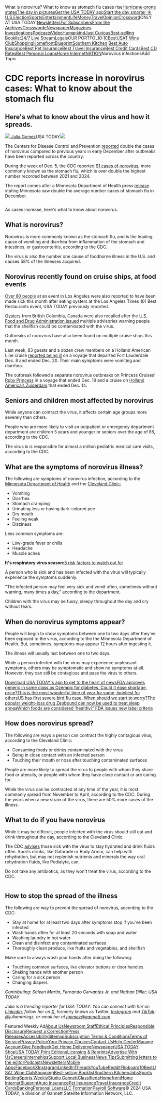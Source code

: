 What is norovirus? What to know as stomach flu cases rise[Hurricane-prone states](/story/news/weather/2024/08/14/top-5-states-hit-hurricanes/74707243007/)[The day in pictures](/picture-gallery/news/2012/09/09/the-day-in-pictures/1410095/)[Get the USA TODAY app](https://app.adjust.com/1el9h6z4)[Start the day smarter ☀️](https://profile.usatoday.com/newsletters/daily-briefing/)[U.S.](/news/nation/)[Election](/elections/)[Sports](/sports/)[Entertainment](/entertainment/)[Life](/life/)[Money](/money/)[Travel](/travel/)[Opinion](/opinion/)[Crossword](https://puzzles.usatoday.com/)ONLY AT USA TODAY:[Newsletters](https://profile.usatoday.com/newsletters/manage/)[For Subscribers](/for-subscribers/)[From the Archives](/news/from-the-archives/)[Crossword](https://puzzles.usatoday.com/)[eNewspaper](https://user.usatoday.com/user/enewspaper/)[Magazines](https://www.studiogci.com) [Investigations](/news/investigations/)[Podcasts](/pages/interactives/podcasts/)[Video](/media/latest/videos/news/)[Humankind](/humankind/)[Just Curious](/just-curious/)[Best-selling Booklist](/booklist)[24/7 Live Stream](/story/news/2024/03/21/usa-today-247-live-stream/73052197007/)[Legals](/public-notices)OUR PORTFOLIO:[10Best](https://10best.usatoday.com/)[USAT Wine Club](https://wineclub.usatoday.com/?utm_source=wineclub&utm_medium=usatwebsite&utm_campaign=national&utm_content=navlink)[Shopping](/shopping/)[Homefront](/money/homefront/)[Blueprint](/money/blueprint/)[Southern Kitchen](https://www.southernkitchen.com/) [Best Auto Insurance](/money/blueprint/auto-insurance/best-auto-insurance/)[Best Pet Insurance](/money/blueprint/pet-insurance/best-pet-insurance/)[Best Travel Insurance](/money/blueprint/travel-insurance/best-travel-insurance/)[Best Credit Cards](/money/blueprint/credit-cards/best-credit-cards/)[Best CD Rates](/money/blueprint/banking/cds/best-cd-rates/)[Best Personal Loans](/money/blueprint/personal-loans/best-personal-loans/)[Home Internet](/tech/internet/)[NATION](/news/nation/)Norovirus infectionsAdd Topic

CDC reports increase in norovirus cases: What to know about the stomach flu
===========================================================================

Here's what to know about the virus and how it spreads.
-------------------------------------------------------

[![](/gcdn/authoring/authoring-images/2024/01/23/USAT/72321380007-img-1021.jpg?crop=698,697,x15,y0&width=48&height=48&format=pjpg&auto=webp) Julia Gomez](/staff/72107594007/julia-gomez/)USA TODAY![](/gcdn/authoring/authoring-images/2024/12/29/USAT/77298916007-getty-images-916183788-1.jpg?crop=3348,1884,x0,y174&width=660&height=371&format=pjpg&auto=webp)

The Centers for Disease Control and Prevention [reported](https://www.cdc.gov/norovirus/php/reporting/norostat-data-table.html#cdc_generic_section_2-table-notes) double the cases of norovirus compared to previous years in early December after outbreaks have been reported across the country.

During the week of Dec. 5, the CDC reported [91 cases of norovirus](https://www.cdc.gov/norovirus/php/reporting/norostat-data-table.html#cdc_generic_section_2-table-notes), more commonly known as the stomach flu, which is over double the highest number recorded between 2021 and 2024.

The report comes after a Minnesota Department of Health press [release](https://www.health.state.mn.us/news/pressrel/2024/norovirus122324.html) stating Minnesota saw double the average number cases of stomach flu in December.

![]()

As cases increase, here's what to know about norovirus.

What is norovirus?
------------------

Norovirus is more commonly known as the stomach flu, and is the leading cause of vomiting and diarrhea from inflammation of the stomach and intestines, or gastroenteritis, according to the [CDC](https://www.cdc.gov/norovirus/about/index.html).

The virus is also the number one cause of foodborne illness in the U.S. and causes 58% of the illnesses acquired.

Norovirus recently found on cruise ships, at food events
--------------------------------------------------------

[Over 80 people](/story/news/nation/2024/12/20/norovirus-oysters-people-sick-la-times-event/77104061007/) at an event in Los Angeles were also reported to have been made sick this month after eating oysters at the Los Angeles Times 101 Best Restaurants event, USA TODAY previously reported.

[Oysters](/story/money/food/2024/12/19/norovirus-oysters-clams-fda/77089674007/) from British Columbia, Canada were also recalled after the [U.S. Food and Drug Administration issued](https://www.fda.gov/food/alerts-advisories-safety-information/fda-advises-restaurants-and-retailers-not-serve-or-sell-and-consumers-not-eat-certain-oysters-2) multiple advisories warning people that the shellfish could be contaminated with the virus.

Outbreaks of norovirus have also been found on multiple cruise ships this month.

Last week, 83 guests and a dozen crew members on a Holland American Line cruise [reported being ill](/story/travel/cruises/2024/12/20/holland-america-norovirus-outbreak-rotterdam/77104054007/) on a voyage that departed Fort Lauderdale Dec. 8 and ended Dec. 20. Their main symptoms were vomiting and diarrhea.

The outbreak followed a separate norovirus outbreaks on Princess Cruises’ [Ruby Princess](/story/travel/cruises/2024/12/19/ruby-princess-cruise-norovirus-outbreak/77086015007/) in a voyage that ended Dec. 18 and a cruise on [Holland America’s Zuiderdam](/story/travel/cruises/2024/12/13/holland-america-norovirus-outbreak-zuiderdam/76961798007/) that ended Dec. 14.

Seniors and children most affected by norovirus
-----------------------------------------------

While anyone can contract the virus, it affects certain age groups more severely than others.

People who are more likely to visit an outpatient or emergency department department are children 5 years and younger or seniors over the age of 85, according to the CDC.

The virus is is responsible for almost a million pediatric medical care visits, according to the CDC.

What are the symptoms of norovirus illness?
-------------------------------------------

The following are symptoms of norovirus infection, according to the [Minnesota Department of Health](https://www.health.state.mn.us/diseases/norovirus/noro.html#:~:text=Common%20symptoms%20of%20norovirus%20infection,as%2012%20hours%20after%20exposure.) and the [Cleveland Clinic:](https://my.clevelandclinic.org/health/diseases/17703-norovirus)

* Vomiting
* Diarrhea
* Stomach cramping
* Urinating less or having dark-colored pee
* Dry mouth
* Feeling weak
* Dizziness

Less common symptoms are:

* Low-grade fever or chills
* Headache
* Muscle aches

**It's respiratory virus season:**[5 risk factors to watch out for](/story/sponsor-story/us-department-of-health-and-human-services/2024/12/19/5-risk-factors-to-watch-out-for-this-respiratory-virus-season/76922015007/)

A person who is sick and has been infected with the virus will typically experience the symptoms suddenly.

"The infected person may feel very sick and vomit often, sometimes without warning, many times a day," according to the department.

Children with the virus may be fussy, sleepy throughout the day and cry without tears.

When do norovirus symptoms appear?
----------------------------------

People will begin to show symptoms between one to two days after they've been exposed to the virus, according to the the Minnesota Department of Health. But, sometimes, symptoms may appear 12 hours after ingesting it.

The illness will usually last between one to two days.

While a person infected with the virus may experience unpleasant symptoms, others may be symptomatic and show no symptoms at all. However, they can still be contagious and pass the virus to others.

[Download USA TODAY's app to get to the heart of news](https://app.adjust.com/1el9h6z4)[FDA approves generic in same class as Ozempic for diabetes. Could it ease shortage, price?](/story/news/health/2024/12/23/fda-generic-approval-lower-cost-ozempic/77174916007/)[This is the most wonderful time of year for some; loneliest for others](/story/news/health/2024/12/23/feeling-lonely-how-to-cope/76305470007/)[US has first severe bird flu case. When should we start to worry?](/story/news/health/2024/12/21/first-severe-bird-flu-case-pandemic/77103005007/)[The popular weight-loss drug Zepbound can now be used to treat sleep apnea](/story/news/health/2024/12/20/weight-loss-drug-zepbound-approved-sleep-apnea/77112988007/)[Which foods are considered 'healthy?' FDA issues new label criteria](/story/news/health/2024/12/19/fda-healthy-food-label-new-rrules/77088086007/)![]()

How does norovirus spread?
--------------------------

The following are ways a person can contract the highly contagious virus, according to the Cleveland Clinic:

* Consuming foods or drinks contaminated with the virus
* Being in close contact with an infected person
* Touching their mouth or nose after touching contaminated surfaces

People are more likely to spread the virus to people with whom they share food or utensils, or people with whom they have close contact or are caring for.

While the virus can be contracted at any time of the year, it is most commonly spread from November to April, according to the CDC. During the years when a new strain of the virus, there are 50% more cases of the illness.

What to do if you have norovirus
--------------------------------

While it may be difficult, people infected with the virus should still eat and drink throughout the day, according to the Cleveland Clinic.

The CDC [advises](https://www.cdc.gov/norovirus/about/index.html) those sick with the virus to stay hydrated and drink fluids often. Sports drinks, like Gatorade or Body Armor, can help with rehydration, but may not replenish nutrients and minerals the way oral rehydration fluids, like Pedialyte, can.

Do not take any antibiotics, as they won't treat the virus, according to the CDC.

[![]()](/picture-gallery/news/2012/09/09/the-day-in-pictures/1410095/)

How to stop the spread of the illness
-------------------------------------

The following are way to prevent the spread of norovirus, according to the CDC:

* Stay at home for at least two days after symptoms stop if you've been infected
* Wash hands often for at least 20 seconds with soap and water
* Washing laundry in hot water
* Clean and disinfect any contaminated surfaces
* Thoroughly clean produce, like fruits and vegetables, and shellfish

Make sure to always wash your hands after doing the following:

* Touching common surfaces, like elevator buttons or door handles.
* Shaking hands with another person
* Caring for a sick person
* Changing diapers

*Contributing: Saleen Martin, Fernando Cervantes Jr. and Nathan Diller; USA TODAY*

*Julia is a trending reporter for USA TODAY. You can connect with her on* [*LinkedIn*](https://www.linkedin.com/in/juliamgomez/)*, follow her on* [*X,*](https://twitter.com/JuliaMarieGZ) formerly known as Twitter, [*Instagram*](https://www.instagram.com/juliamariegz/) *and* [*TikTok*](https://www.tiktok.com/@juliamariegz)*: @juliamariegz, or email her at jgomez@gannett.com*

Featured Weekly Ad[About Us](https://www.gannett.com/brands/#usat)[Newsroom Staff](/contact/staff/)[Ethical Principles](https://cm.usatoday.com/ethical-conduct/)[Responsible Disclosure](https://www.gannett.com/responsible-disclosure-program/)[Request a Correction](/story/news/2024/01/03/corrections-clarifications-2024/72101456007/)[Press Releases](https://gannett.com/media-room/)[Accessibility](https://cm.usatoday.com/accessibility/)[Sitemap](/sitemap/)[Subscription Terms & Conditions](https://cm.usatoday.com/about-your-subscription/)[Terms of Service](https://cm.usatoday.com/terms/)[Privacy Policy](https://cm.usatoday.com/privacy)[Your Privacy Choices](https://cm.usatoday.com/your-privacy-choices/)[Contact Us](https://help.usatoday.com/contact-us)[Help Center](https://help.usatoday.com/)[Manage Account](https://account.usatoday.com/)[Give Feedback](https://cm.usatoday.com/site-feedback/?platform=Tangent-Desktop&url=https%3A%2F%2Fwww.usatoday.com%2Fstory%2Fnews%2Fnation%2F2024%2F12%2F29%2Fnorovirus-outbreak-stomach-flu%2F77298826007%2F&marketName=usatoday&cta=Footer)[Get Home Delivery](https://offers.usatoday.com/FOOTERLINK?opm_position=footer&opm_creative=link&opm_name=get-home-delivery&opm_id=65&keycode=w6azn)[eNewspaper](https://user.usatoday.com/user/enewspaper)[USA TODAY Shop](https://usatodaystore.com/p/usa-today?gps-source=BRNMSVCPLPXXSTOR&utm_source=usat&utm_medium=onsite-footer)[USA TODAY Print Editions](https://onlinestore.usatoday.com/storefront.aspx?utm_source=usat&utm_medium=onsite-footer&utm_term=usatp)[Licensing & Reprints](https://imagn.com/licensing-reprints/)[Advertise With Us](https://marketing.usatoday.com/)[Careers](https://www.gannett.com/careers/)[Internships](https://www.gannett.com/search-jobs/?+=intern)[Support Local Business](https://supportlocal.usatoday.com/)[News Tips](https://newstips.usatoday.com/)[Submitting letters to the editor](/story/opinion/2019/12/04/submit-letters-columns-and-comment-social/2608825001/)[Podcasts](/pages/interactives/podcasts/)[Newsletters](https://profile.usatoday.com/newsletters/manage/)[Mobile Apps](https://cm.usatoday.com/subscriberguide#apps)[Facebook](https://www.facebook.com/usatoday)[X](https://www.x.com/usatoday)[Instagram](https://www.instagram.com/usatoday)[LinkedIn](https://www.linkedin.com/company/usa-today)[Threads](https://www.threads.net/@usatoday)[YouTube](https://www.youtube.com/USATODAY)[Reddit](https://www.reddit.com/user/usatoday)[Flipboard](https://flipboard.com/@USAToday?utm_source=USAToday&utm_medium=follow&utm_campaign=publisher)[10Best](https://www.10best.com/)[USAT Wine Club](https://wineclub.usatoday.com/?utm_source=wineclub&utm_medium=usatwebsite&utm_campaign=national&utm_content=navlink)[Shopping](/shopping/)[Best-selling Booklist](/booklist)[Southern Kitchen](https://www.southernkitchen.com/)[Jobs](/marketplace/jobs/)[Sports Betting](/online-betting/)[Sports Weekly](https://cm.usatoday.com/sportsweekly)[Studio Gannett](https://www.studiogci.com/)[Classifieds](https://classifieds.usatoday.com/)[Homefront](/money/homefront/)[Home Internet](/tech/internet/)[Blueprint](/money/blueprint/)[Auto Insurance](/money/blueprint/auto-insurance/)[Pet Insurance](/money/blueprint/pet-insurance/)[Travel Insurance](/money/blueprint/travel-insurance/)[Credit Cards](/money/blueprint/credit-cards/)[Banking](/money/blueprint/banking/)[Personal Loans](/money/blueprint/personal-loans/)[LLC Formation](/money/blueprint/business/services/best-llc/)[Payroll Software](/money/blueprint/business/software/best-payroll-software/)© 2024 USA TODAY, a division of Gannett Satellite Information Network, LLC.